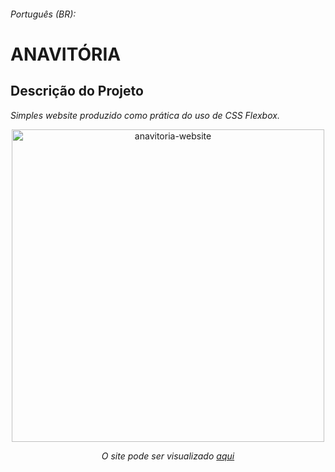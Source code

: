 ###### Português (BR):

<h1>ANAVITÓRIA</h1>

<section>
  <h2>Descrição do Projeto</h2>
  <p><em>Simples website produzido como prática do uso de CSS Flexbox.</em></p>
</section>

<div align="center">
  <img height="500" alt="anavitoria-website" src="assets-readme/anavitoria-site.gif">
  <p><em>O site pode ser visualizado <a href="https://anavitoria-website.vercel.app/">aqui</a></em></p>
</div>
